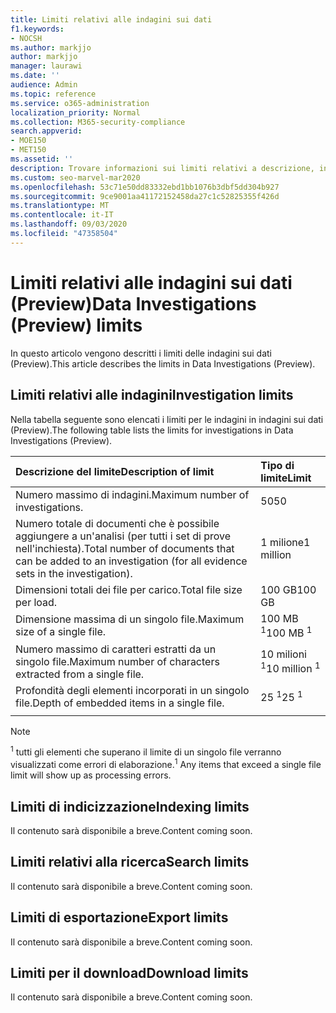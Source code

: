 ```yaml
---
title: Limiti relativi alle indagini sui dati
f1.keywords:
- NOCSH
ms.author: markjjo
author: markjjo
manager: laurawi
ms.date: ''
audience: Admin
ms.topic: reference
ms.service: o365-administration
localization_priority: Normal
ms.collection: M365-security-compliance
search.appverid:
- MOE150
- MET150
ms.assetid: ''
description: Trovare informazioni sui limiti relativi a descrizione, indicizzazione, ricerca, esportazione e download in indagini sui dati (anteprima).
ms.custom: seo-marvel-mar2020
ms.openlocfilehash: 53c71e50dd83332ebd1bb1076b3dbf5dd304b927
ms.sourcegitcommit: 9ce9001aa41172152458da27c1c52825355f426d
ms.translationtype: MT
ms.contentlocale: it-IT
ms.lasthandoff: 09/03/2020
ms.locfileid: "47358504"
---
```

# <a name="data-investigations-preview-limits"></a><span data-ttu-id="b9677-103">Limiti relativi alle indagini sui dati (Preview)</span><span class="sxs-lookup"><span data-stu-id="b9677-103">Data Investigations (Preview) limits</span></span>

<span data-ttu-id="b9677-104">In questo articolo vengono descritti i limiti delle indagini sui dati (Preview).</span><span class="sxs-lookup"><span data-stu-id="b9677-104">This article describes the limits in Data Investigations (Preview).</span></span>

## <a name="investigation-limits"></a><span data-ttu-id="b9677-105">Limiti relativi alle indagini</span><span class="sxs-lookup"><span data-stu-id="b9677-105">Investigation limits</span></span>

<span data-ttu-id="b9677-106">Nella tabella seguente sono elencati i limiti per le indagini in indagini sui dati (Preview).</span><span class="sxs-lookup"><span data-stu-id="b9677-106">The following table lists the limits for investigations in Data Investigations (Preview).</span></span> 
    
  |<span data-ttu-id="b9677-107">**Descrizione del limite**</span><span class="sxs-lookup"><span data-stu-id="b9677-107">**Description of limit**</span></span>|<span data-ttu-id="b9677-108">**Tipo di limite**</span><span class="sxs-lookup"><span data-stu-id="b9677-108">**Limit**</span></span>|
  |:-----|:-----|
  |<span data-ttu-id="b9677-109">Numero massimo di indagini.</span><span class="sxs-lookup"><span data-stu-id="b9677-109">Maximum number of investigations.</span></span>  <br/> |<span data-ttu-id="b9677-110">50</span><span class="sxs-lookup"><span data-stu-id="b9677-110">50</span></span>  <br/> |
  |<span data-ttu-id="b9677-111">Numero totale di documenti che è possibile aggiungere a un'analisi (per tutti i set di prove nell'inchiesta).</span><span class="sxs-lookup"><span data-stu-id="b9677-111">Total number of documents that can be added to an investigation (for all evidence sets in the investigation).</span></span>  <br/> |<span data-ttu-id="b9677-112">1 milione</span><span class="sxs-lookup"><span data-stu-id="b9677-112">1 million</span></span>  <br/> |
  |<span data-ttu-id="b9677-113">Dimensioni totali dei file per carico.</span><span class="sxs-lookup"><span data-stu-id="b9677-113">Total file size per load.</span></span>  <br/> |<span data-ttu-id="b9677-114">100 GB</span><span class="sxs-lookup"><span data-stu-id="b9677-114">100 GB</span></span>  <br/> |
  |<span data-ttu-id="b9677-115">Dimensione massima di un singolo file.</span><span class="sxs-lookup"><span data-stu-id="b9677-115">Maximum size of a single file.</span></span>   <br/> |<span data-ttu-id="b9677-116">100 MB <sup>1</sup></span><span class="sxs-lookup"><span data-stu-id="b9677-116">100 MB <sup>1</sup></span></span> <br/> |
  |<span data-ttu-id="b9677-117">Numero massimo di caratteri estratti da un singolo file.</span><span class="sxs-lookup"><span data-stu-id="b9677-117">Maximum number of characters extracted from a single file.</span></span>  <br/> |<span data-ttu-id="b9677-118">10 milioni <sup>1</sup></span><span class="sxs-lookup"><span data-stu-id="b9677-118">10 million <sup>1</sup></span></span> <br/> |
  |<span data-ttu-id="b9677-119">Profondità degli elementi incorporati in un singolo file.</span><span class="sxs-lookup"><span data-stu-id="b9677-119">Depth of embedded items in a single file.</span></span>  <br/> |<span data-ttu-id="b9677-120">25 <sup>1</sup></span><span class="sxs-lookup"><span data-stu-id="b9677-120">25 <sup>1</sup></span></span> <br/> |
|||
> [!NOTE]
><span data-ttu-id="b9677-121"><sup>1</sup>  tutti gli elementi che superano il limite di un singolo file verranno visualizzati come errori di elaborazione.</span><span class="sxs-lookup"><span data-stu-id="b9677-121"><sup>1</sup>  Any items that exceed a single file limit will show up as processing errors.</span></span>

## <a name="indexing-limits"></a><span data-ttu-id="b9677-122">Limiti di indicizzazione</span><span class="sxs-lookup"><span data-stu-id="b9677-122">Indexing limits</span></span>

<span data-ttu-id="b9677-123">Il contenuto sarà disponibile a breve.</span><span class="sxs-lookup"><span data-stu-id="b9677-123">Content coming soon.</span></span>

## <a name="search-limits"></a><span data-ttu-id="b9677-124">Limiti relativi alla ricerca</span><span class="sxs-lookup"><span data-stu-id="b9677-124">Search limits</span></span>

<span data-ttu-id="b9677-125">Il contenuto sarà disponibile a breve.</span><span class="sxs-lookup"><span data-stu-id="b9677-125">Content coming soon.</span></span>

## <a name="export-limits"></a><span data-ttu-id="b9677-126">Limiti di esportazione</span><span class="sxs-lookup"><span data-stu-id="b9677-126">Export limits</span></span>

<span data-ttu-id="b9677-127">Il contenuto sarà disponibile a breve.</span><span class="sxs-lookup"><span data-stu-id="b9677-127">Content coming soon.</span></span>

## <a name="download-limits"></a><span data-ttu-id="b9677-128">Limiti per il download</span><span class="sxs-lookup"><span data-stu-id="b9677-128">Download limits</span></span>

<span data-ttu-id="b9677-129">Il contenuto sarà disponibile a breve.</span><span class="sxs-lookup"><span data-stu-id="b9677-129">Content coming soon.</span></span>

